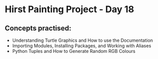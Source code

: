 # Hirst Painting Project - Day 18

## Concepts practised:
- Understanding Turtle Graphics and How to use the Documentation
- Importing Modules, Installing Packages, and Working with Aliases
- Python Tuples and How to Generate Random RGB Colours
